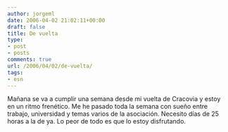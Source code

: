 ```yaml
---
author: jorgeml
date: 2006-04-02 21:02:11+00:00
draft: false
title: De vuelta
type: 
- post
- posts
comments: true
url: /2006/04/02/de-vuelta/
tags:
- esn
---
```


Mañana se va a cumplir una semana desde mi vuelta de Cracovia y estoy en un ritmo frenético. Me he pasado toda la semana con sueño entre trabajo, universidad y temas varios de la asociación. Necesito días de 25 horas a la de ya. Lo peor de todo es que lo estoy disfrutando.
